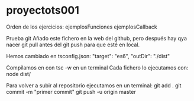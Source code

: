 # proyectots001


Orden de los ejercicios:
ejemplosFunciones
ejemplosCallback

Prueba git
Añado este fichero en la web del github,
pero después hay qya nacer git pull antes del git push para que esté en local.

Hemos cambiado en tsconfig.json:
    "target": "es6",
    "outDir": "./dist" 

Compilamos en con tsc -w en un terminal
Cada fichero lo ejecutamos con: node dist/<nomFichero>


Para volver a subir al repositorio ejecutamos en un terminal:
git add . 
git commit -m "primer commit" 
git push -u origin master


